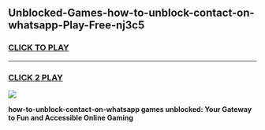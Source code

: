 
## Unblocked-Games-how-to-unblock-contact-on-whatsapp-Play-Free-nj3c5
<h3>
<a href="https://premium76.site?title=how-to-unblock-contact-on-whatsapp&ref=20M">CLICK TO PLAY</a></h3>
<hr>

<h3>
<a href="https://premium76.site?title=how-to-unblock-contact-on-whatsapp&ref=20M">CLICK 2 PLAY</a>
  
</h3>

<a href="https://premium76.site?title=how-to-unblock-contact-on-whatsapp&ref=19M"><img src="https://clearcache.store/games.png"></a>


**how-to-unblock-contact-on-whatsapp games unblocked: Your Gateway to Fun and Accessible Online Gaming**
